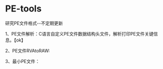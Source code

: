 # PE-tools
研究PE文件格式--不定期更新

1、PE文件解析：C语言自定义PE文件数据结构头文件，解析打印PE文件关键信息。【ok】

2、PE文件RVAtoRAW:

3、最小PE文件：
